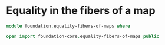 # Equality in the fibers of a map

```agda
module foundation.equality-fibers-of-maps where

open import foundation-core.equality-fibers-of-maps public
```

